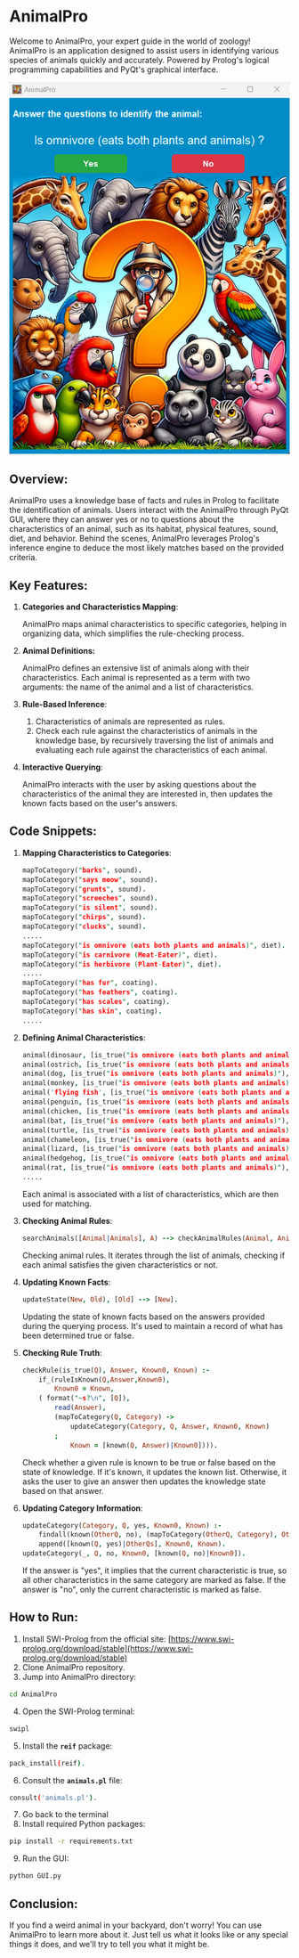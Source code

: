 # AnimalPro

Welcome to AnimalPro, your expert guide in the world of zoology! AnimalPro is an application designed to assist users in identifying various species of animals quickly and accurately. Powered by Prolog's logical programming capabilities and PyQt's graphical interface.

<p align="center"><img src="assets/readMe/AnimalProGUI.png" alt="AnimalProGUI">


## Overview:

AnimalPro uses a knowledge base of facts and rules in Prolog to facilitate the identification of animals. Users interact with the AnimalPro through PyQt GUI, where they can answer yes or no to questions about the characteristics of an animal, such as its habitat, physical features, sound, diet, and behavior. Behind the scenes, AnimalPro leverages Prolog's inference engine to deduce the most likely matches based on the provided criteria.

## Key Features:

1. **Categories and Characteristics Mapping**:
    
    AnimalPro maps animal characteristics to specific categories, helping in organizing data, which simplifies the rule-checking process.
    
2. **Animal Definitions:**
    
    AnimalPro defines an extensive list of animals along with their characteristics. Each animal is represented as a term with two arguments: the name of the animal and a list of characteristics.
    
3. **Rule-Based Inference**:
    1.  Characteristics of animals are represented as rules.
    2.  Check each rule against the characteristics of animals in the knowledge base, by recursively traversing the list of animals and evaluating each rule against the characteristics of each animal.
4. **Interactive Querying**:
    
    AnimalPro interacts with the user by asking questions about the characteristics of the animal they are interested in, then updates the known facts based on the user's answers.
    
## Code Snippets:

1. **Mapping Characteristics to Categories**:
    
    ```prolog
    mapToCategory("barks", sound).
    mapToCategory("says meow", sound).
    mapToCategory("grunts", sound).
    mapToCategory("screeches", sound).
    mapToCategory("is silent", sound).
    mapToCategory("chirps", sound).
    mapToCategory("clucks", sound).
    .....
    mapToCategory("is omnivore (eats both plants and animals)", diet).
    mapToCategory("is carnivore (Meat-Eater)", diet).
    mapToCategory("is herbivore (Plant-Eater)", diet).
    .....
    mapToCategory("has fur", coating).
    mapToCategory("has feathers", coating).
    mapToCategory("has scales", coating).
    mapToCategory("has skin", coating).
    .....
    ```
    
2. **Defining Animal Characteristics**:
    
    ```prolog
    animal(dinosaur, [is_true("is omnivore (eats both plants and animals)"), is_true("is huge"), is_true("does it run"), is_true("has scales"), is_true("is wild"), is_true("roars")]),
    animal(ostrich, [is_true("is omnivore (eats both plants and animals)"), is_true("is large"), is_true("does it run"), is_true("has feathers"), is_true("is wild"), is_true("booms")]),
    animal(dog, [is_true("is omnivore (eats both plants and animals)"), is_true("is regular-sized"), is_true("does it run"), is_true("has fur"), is_true("is domestic"), is_true("barks")]),
    animal(monkey, [is_true("is omnivore (eats both plants and animals)"), is_true("is regular-sized"), is_true("does it climb"), is_true("has fur"), is_true("is wild"), is_true("chatters")]),
    animal('flying fish', [is_true("is omnivore (eats both plants and animals)"), is_true("is small"), is_true("does it fly & swim"), is_true("has scales"), is_true("is wild"), is_true("is silent")]),
    animal(penguin, [is_true("is omnivore (eats both plants and animals)"), is_true("is small"), is_true("does it swim & run"), is_true("has fur"), is_true("is domestic"), is_true("squawks")]),
    animal(chicken, [is_true("is omnivore (eats both plants and animals)"), is_true("is small"), is_true("does it run"), is_true("has feathers"), is_true("is domestic"), is_true("clucks")]),
    animal(bat, [is_true("is omnivore (eats both plants and animals)"), is_true("is small"), is_true("does it fly"), is_true("has fur"), is_true("is wild"), is_true("screeches")]),
    animal(turtle, [is_true("is omnivore (eats both plants and animals)"), is_true("is small"), is_true("does it swim"), is_true("has skin"), is_true("is wild"), is_true("clacks")]),
    animal(chameleon, [is_true("is omnivore (eats both plants and animals)"), is_true("is small"), is_true("does it crawl"), is_true("has scales"), is_true("is wild"), is_true("hisses")]),        
    animal(lizard, [is_true("is omnivore (eats both plants and animals)"), is_true("is small"), is_true("does it crawl"), is_true("has scales"), is_true("is wild"), is_true("is silent")]),
    animal(hedgehog, [is_true("is omnivore (eats both plants and animals)"), is_true("is small"), is_true("does it crawl"), is_true("has spines"), is_true("is wild"), is_true("snuffles")]),
    animal(rat, [is_true("is omnivore (eats both plants and animals)"), is_true("is tiny"), is_true("does it run"), is_true("has fur"), is_true("is domestic"), is_true("screeches")]),
    .....
    ```
    
    Each animal is associated with a list of characteristics, which are then used for matching.
    

3. **Checking Animal Rules**:
    
    ```prolog
    searchAnimals([Animal|Animals], A) --> checkAnimalRules(Animal, Animals, A).
    ```
    
    Checking animal rules. It iterates through the list of animals, checking if each animal satisfies the given characteristics or not.
    

4. **Updating Known Facts**:
    
    ```prolog
    updateState(New, Old), [Old] --> [New].
    ```
    
    Updating the state of known facts based on the answers provided during the querying process. It's used to maintain a record of what has been determined true or false.
    
5. **Checking Rule Truth**:
    
    ```prolog
    checkRule(is_true(Q), Answer, Known0, Known) :-
        if_(ruleIsKnown(Q,Answer,Known0),
            Known0 = Known,
        ( format("~s?\n", [Q]),
            read(Answer),
            (mapToCategory(Q, Category) ->
                updateCategory(Category, Q, Answer, Known0, Known)
            ;
                Known = [known(Q, Answer)|Known0]))).
    ```
    
    Check whether a given rule is known to be true or false based on the state of knowledge. If it's known, it updates the known list. Otherwise, it asks the user to give an answer  then updates the knowledge state based on that answer.
    
6. **Updating Category Information**:
    
    ```prolog
    updateCategory(Category, Q, yes, Known0, Known) :-
        findall(known(OtherQ, no), (mapToCategory(OtherQ, Category), OtherQ \= Q), OtherQs),
        append([known(Q, yes)|OtherQs], Known0, Known).
    updateCategory(_, Q, no, Known0, [known(Q, no)|Known0]).
    ```
    
    If the answer is "yes", it implies that the current characteristic is true, so all other characteristics in the same category are marked as false. If the answer is "no", only the current characteristic is marked as false.  

## How to Run:

1. Install SWI-Prolog from the official site: [https://www.swi-prolog.org/download/stable](https://www.swi-prolog.org/download/stable)
2.  Clone AnimalPro repository.
3. Jump into AnimalPro directory:

```bash
cd AnimalPro
```

4. Open the SWI-Prolog terminal:

```bash
swipl
```

5. Install the **`reif`** package:

```bash
pack_install(reif).
```

6. Consult the **`animals.pl`** file:

```bash
consult('animals.pl').
```

7. Go back to the terminal
8. Install required Python packages:

```bash
pip install -r requirements.txt
```

9. Run the GUI:

```bash
python GUI.py
```

## Conclusion:

If you find a weird animal in your backyard, don't worry! You can use AnimalPro to learn more about it. Just tell us what it looks like or any special things it does, and we'll try to tell you what it might be.

